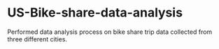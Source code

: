 # US-Bike-share-data-analysis
Performed data analysis process on bike share trip data collected from three different cities.
